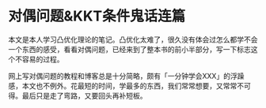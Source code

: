 # 对偶问题&KKT条件鬼话连篇

本文是本人学习凸优化理论的笔记。凸优化太难了，很久没有体会过怎么都学不会一个东西的感受，看看对偶问题，已经来到了整本书的前小半部分，写一下标志这个不容易的过程。

网上写对偶问题的教程和博客总是十分简略，颇有「一分钟学会XXX」的浮躁感，本文也不例外。花最短的时间，学最多的东西，我们常常想要，又常常不可得。最后只是走了弯路，又要回头再补短板。

